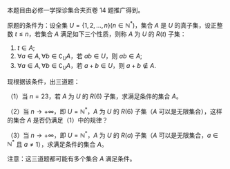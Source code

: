 本题目由必修一学探诊集合夹页卷 $14$ 题推广得到。

原题的条件为：设全集 $U=\{1,2,...,n\}(n \in \mathbb{N}^*)$，集合 $A$ 是 $U$ 的真子集，设正整数 $t \leq n$，若集合 $A$ 满足如下三个性质，则称 $A$ 为 $U$ 的 $R(t)$ 子集：
1. $t \in A;$
2. $\forall a \in A,\forall b \in \complement_UA$，若 $ab \in U$，则 $ab \in A;$
3. $\forall a \in A,\forall b \in \complement_UA$，若 $a+b \in U$，则 $a+b \notin A.$

现根据该条件，出三道题：

（1）当 $n=23$，若 $A$ 为 $U$ 的 $R(6)$ 子集，求满足条件的集合 $A$。

（2）当 $n \rightarrow +∞$，即 $U=\mathbb{N}^*$，$A$ 为 $U$ 的 $R(6)$ 子集（$A$ 可以是无限集合），这样的集合 $A$ 是否仍满足（1）中的规律？

（3）当 $n \rightarrow +∞$，即 $U=\mathbb{N}^*$，$A$ 为 $U$ 的 $R(a)$ 子集（$A$ 可以是无限集合，$a \in \mathbb{N}^*$ 且 $a≠1$），求满足条件的集合 $A$。

注意：这三道题都可能有多个集合 $A$ 满足条件。